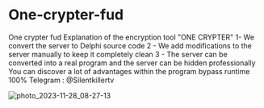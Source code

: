 # One-crypter-fud
One crypter fud
Explanation of the encryption tool "ONE CRYPTER"
1- We convert the server to Delphi source code
2 - We add modifications to the server manually to keep it completely clean
3 - The server can be converted into a real program and the server can be hidden professionally
You can discover a lot of advantages within the program
bypass runtime 100%
Telegram : @Silentkillertv






![photo_2023-11-28_08-27-13](https://github.com/SilentkillertvDeveloper/One-crypter-fud/assets/119045059/d2529c33-b90f-40f5-a860-a6cc392caddd)
